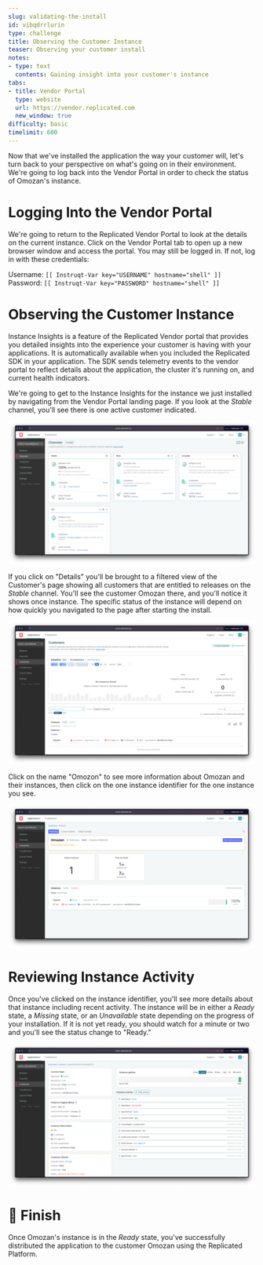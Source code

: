 ```yaml
---
slug: validating-the-install
id: vibqdrrlurin
type: challenge
title: Observing the Customer Instance
teaser: Observing your customer install
notes:
- type: text
  contents: Gaining insight into your customer's instance
tabs:
- title: Vendor Portal
  type: website
  url: https://vendor.replicated.com
  new_window: true
difficulty: basic
timelimit: 600
---
```


Now that we've installed the application the way your customer
will, let's turn back to your perspective on what's going on
in their environment. We're going to log back into the Vendor
Portal in order to check the status of Omozan's instance.

Logging Into the Vendor Portal
==============================

We're going to return to the Replicated Vendor Portal to look
at the details on the current instance. Click on the Vendor
Portal tab to open up a new browser window and access the
portal. You may still be logged in. If not, log in with these
credentials:

Username: `[[ Instruqt-Var key="USERNAME" hostname="shell" ]]`<br/>
Password: `[[ Instruqt-Var key="PASSWORD" hostname="shell" ]]`

Observing the Customer Instance
===============================

Instance Insights is a feature of the Replicated Vendor portal
that provides you detailed insights into the experience your
customer is having with your applications. It is automatically
available when you included the Replicated SDK in your application.
The SDK sends telemetry events to the vendor portal to reflect
details about the application, the cluster it's running on, and
current health indicators.

We're going to get to the Instance Insights for the instance we
just installed by navigating from the Vendor Portal landing page.
If you look at the _Stable_ channel, you'll see there is one
active customer indicated.

![Active Customer in Stable Channel](../assets/active-customer-in-channel.png)

If you click on "Details" you'll be brought to a filtered view of
the Customer's page showing all customers that are entitled to releases
on the _Stable_ channel. You'll see the customer Omozan there, and
you'll notice it shows once instance. The specific status of the
instance will depend on how quickly you navigated to the page after
starting the install.

![Stable Channel Customer List](../assets/stable-channel-customers.png)

Click on the name "Omozon" to see more information about Omozan
and their instances, then click on the one instance identifier
for the one instance you see.

![Omozan Customer Page](../assets/omozan-customer-page.png)

Reviewing Instance Activity
===========================

Once you've clicked on the instance identifier, you'll see more
details about that instance including recent activity. The instance
will be in either a _Ready_ state, a _Missing_ state, or an
_Unavailable_ state depending on the progress of your installation.
If it is not yet ready, you should watch for a minute or two and
you'll see the status change to "Ready."

![Customer Instance Details](../assets/instance-details.png)

🏁 Finish
=========

Once Omozan's instance is in the _Ready_ state, you've successfully
distributed the application to the customer Omozan using the
Replicated Platform.
